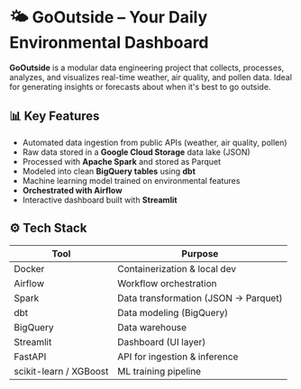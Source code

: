 # 🌤️ GoOutside – Your Daily Environmental Dashboard

**GoOutside** is a modular data engineering project that collects, processes, analyzes, and visualizes real-time weather, air quality, and pollen data. Ideal for generating insights or forecasts about when it's best to go outside.


## 📊 Key Features

- Automated data ingestion from public APIs (weather, air quality, pollen)
- Raw data stored in a **Google Cloud Storage** data lake (JSON)
- Processed with **Apache Spark** and stored as Parquet
- Modeled into clean **BigQuery tables** using **dbt**
- Machine learning model trained on environmental features
- **Orchestrated with Airflow**
- Interactive dashboard built with **Streamlit**



## ⚙️ Tech Stack

| Tool            | Purpose                          |
|-----------------|----------------------------------|
| Docker        | Containerization & local dev     |
| Airflow       | Workflow orchestration           |
| Spark         | Data transformation (JSON → Parquet) |
| dbt           | Data modeling (BigQuery)         |
| BigQuery      | Data warehouse                   |
| Streamlit     | Dashboard (UI layer)             |
| FastAPI       | API for ingestion & inference    |
| scikit-learn / XGBoost | ML training pipeline   |

